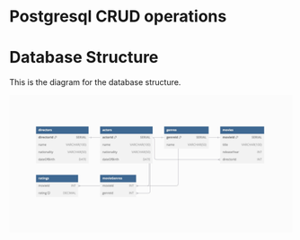 # Postgresql CRUD operations

# Database Structure

This is the diagram for the database structure.

![Screenshot of DB Diagram](src/images/db.jpg)